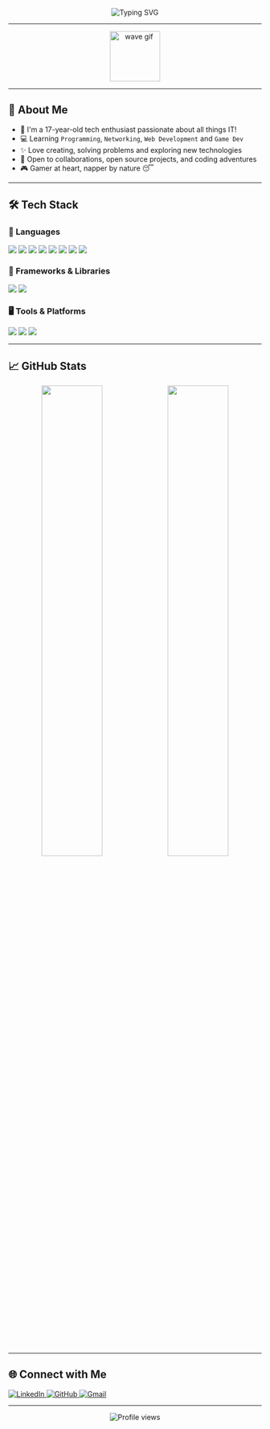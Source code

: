 <p align="center">
  <img src="https://readme-typing-svg.demolab.com?font=Fira+Code&pause=1000&center=true&width=435&lines=Hi+there!+I'm+Gustavo+Gomes+%F0%9F%92%BB" alt="Typing SVG" />
</p>

---

<p align="center">
  <img src="https://media3.giphy.com/media/FAFo1M7EC4gRZ4HETH/giphy.gif?cid=6c09b952u2ltfyokqqhzk7eyu2idn5dqnbzkkpozu8f8bzhn&ep=v1_internal_gif_by_id&rid=giphy.gif&ct=g" width="100" alt="wave gif"/>
</p>

---

## 🧠 About Me

- 👋 I'm a 17-year-old tech enthusiast passionate about all things IT!
- 💻 Learning `Programming`, `Networking`, `Web Development` and `Game Dev`
- ✨ Love creating, solving problems and exploring new technologies
- 🤝 Open to collaborations, open source projects, and coding adventures
- 🎮 Gamer at heart, napper by nature 😴

---

## 🛠️ Tech Stack

### 💬 Languages
<p>
  <img src="https://img.shields.io/badge/Python-3776AB?style=flat&logo=python&logoColor=white" />
  <img src="https://img.shields.io/badge/JavaScript-F7DF1E?style=flat&logo=javascript&logoColor=black" />
  <img src="https://img.shields.io/badge/C++-00599C?style=flat&logo=c%2B%2B&logoColor=white" />
  <img src="https://img.shields.io/badge/C%23-239120?style=flat&logo=c-sharp&logoColor=white" />
  <img src="https://img.shields.io/badge/Java-007396?style=flat&logo=openjdk&logoColor=white" />
  <img src="https://img.shields.io/badge/PHP-777BB4?style=flat&logo=php&logoColor=white" />
  <img src="https://img.shields.io/badge/HTML5-E34F26?style=flat&logo=html5&logoColor=white" />
  <img src="https://img.shields.io/badge/CSS3-1572B6?style=flat&logo=css3&logoColor=white" />
</p>

### 🧩 Frameworks & Libraries
<p>
  <img src="https://img.shields.io/badge/React-20232A?style=flat&logo=react&logoColor=61DAFB" />
  <img src="https://img.shields.io/badge/Flask-000000?style=flat&logo=flask&logoColor=white" />
</p>

### 🖥️ Tools & Platforms
<p>
  <img src="https://img.shields.io/badge/Kali_Linux-557C94?style=flat&logo=kali-linux&logoColor=white" />
  <img src="https://img.shields.io/badge/VS%20Code-007ACC?style=flat&logo=visual-studio-code&logoColor=white" />
  <img src="https://img.shields.io/badge/Git-F05032?style=flat&logo=git&logoColor=white" />
</p>

---

## 📈 GitHub Stats

<p align="center">
  <img src="https://github-readme-stats.vercel.app/api?username=gustavogomesu&show_icons=true&theme=tokyonight&hide_border=true&border_radius=10" width="49%" />
  <img src="https://github-readme-streak-stats.herokuapp.com?user=gustavogomesu&theme=tokyonight&hide_border=true&border_radius=10" width="49%" />
</p>

---

## 🌐 Connect with Me

<p>
  <a href="https://www.linkedin.com/in/gustavo-gomes-a03b76301/" target="_blank">
    <img src="https://img.shields.io/badge/LinkedIn-0A66C2?style=for-the-badge&logo=linkedin&logoColor=white" alt="LinkedIn" />
  </a>
  <a href="https://github.com/gustavogomesu" target="_blank">
    <img src="https://img.shields.io/badge/GitHub-181717?style=for-the-badge&logo=github&logoColor=white" alt="GitHub" />
  </a>
  <a href="mailto:gustavogomesu@gmail.com">
    <img src="https://img.shields.io/badge/Gmail-EA4335?style=for-the-badge&logo=gmail&logoColor=white" alt="Gmail" />
  </a>
</p>

---

<p align="center">
  <img src="https://komarev.com/ghpvc/?username=gustavogomesu&label=Profile%20Views&color=blueviolet&style=flat" alt="Profile views" />
</p>
